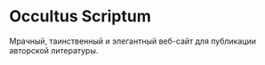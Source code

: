# Occultus Scriptum

Мрачный, таинственный и элегантный веб-сайт для публикации авторской литературы.